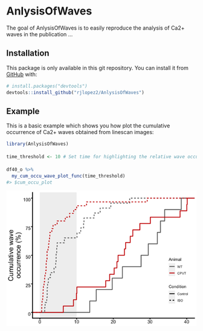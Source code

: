 
<!-- README.md is generated from README.Rmd. Please edit that file -->

# AnlysisOfWaves

<!-- badges: start -->

<!-- badges: end -->

The goal of AnlysisOfWaves is to easily reproduce the analysis of Ca2+
waves in the publication …

## Installation

This package is only available in this git repository. You can install
it from [GitHub](https://github.com/) with:

``` r
# install.packages("devtools")
devtools::install_github("rjlopez2/AnlysisOfWaves")
```

## Example

This is a basic example which shows you how plot the cumulative
occurrence of Ca2+ waves obtained from linescan images:

``` r
library(AnlysisOfWaves)

time_threshold <- 10 # Set time for highlighting the relative wave occurrence.

df40_o %>% 
  my_cum_occu_wave_plot_func(time_threshold)
#> $cum_occu_plot
```

<img src="man/figures/README-example-1.png" width="600px" />

